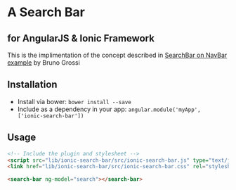 # A Search Bar

## for AngularJS & Ionic Framework

This is the implimentation of the concept described in
[SearchBar on NavBar example](http://codepen.io/bgrossi/pen/JtvsL) by Bruno Grossi

## Installation

- Install via bower: `bower install --save`
- Include as a dependency in your app: `angular.module('myApp', ['ionic-search-bar'])`

## Usage

```html
<!-- Include the plugin and stylesheet -->
<script src="lib/ionic-search-bar/src/ionic-search-bar.js" type="text/javascript"></script>
<link href="lib/ionic-search-bar/src/ionic-search-bar.css" rel="stylesheet">

<search-bar ng-model="search"></search-bar>
```


